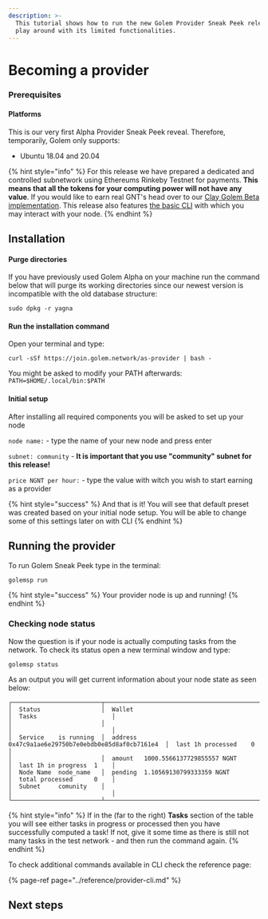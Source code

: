```yaml
---
description: >-
  This tutorial shows how to run the new Golem Provider Sneak Peek release and
  play around with its limited functionalities.
---
```


# Becoming a provider

### Prerequisites

#### Platforms

This is our very first Alpha Provider Sneak Peek reveal. Therefore, temporarily, Golem only supports:

* Ubuntu 18.04 and 20.04

{% hint style="info" %}
For this release we have prepared a dedicated and controlled subnetwork using Ethereums Rinkeby Testnet for payments. **This means that all the tokens for your computing power will not have any value**. If you would like to earn real GNT's head over to our [Clay Golem Beta implementation](https://golem.network/download/clay-beta/). This release also features [the basic CLI](https://golem-network.gitbook.io/golem-sdk-develop/reference/provider-cli) with which you may interact with your node.
{% endhint %}

## Installation

#### Purge directories

If you have previously used Golem Alpha on your machine run the command below that will purge its working directories since our newest version is incompatible with the old database structure:

```text
sudo dpkg -r yagna
```

#### Run the installation command

Open your terminal and type:

```text
curl -sSf https://join.golem.network/as-provider | bash -
```

You might be asked to modify your PATH afterwards: `PATH=$HOME/.local/bin:$PATH`

#### Initial setup

After installing all required components you will be asked to set up your node

`node name:` - type the name of your new node and press enter

`subnet: community` - **It is important that you use "community" subnet for this release!**

`price NGNT per hour:` - type the value with witch you wish to start earning as a provider

{% hint style="success" %}
And that is it! You will see that default preset was created based on your initial node setup. You will be able to change some of this settings later on with CLI
{% endhint %}

## Running the provider

To run Golem Sneak Peek type in the terminal:

```text
golemsp run
```

{% hint style="success" %}
Your provider node is up and running!
{% endhint %}

### Checking node status

Now the question is if your node is actually computing tasks from the network. To check its status open a new terminal window and type:

```text
golemsp status
```

As an output you will get current information about your node state as seen below: 

```text
┌─────────────────────────┬───────────────────────────────────────────────────────┬────────────────────────────┐
│  Status                 │  Wallet                                               │  Tasks                     │
│                         │                                                       │                            │
│  Service    is running  │  address  0x47c9a1ae6e29750b7e0ebdb0e85d8af0cb7161e4  │  last 1h processed    0    │
│                         │  amount   1000.5566137729855557 NGNT                  │  last 1h in progress  1    │
│  Node Name  node_name   │  pending  1.10569130799333359 NGNT                    │  total processed      0    │
│  Subnet     comunity    │                                                       │                            │
└─────────────────────────┴───────────────────────────────────────────────────────┴────────────────────────────┘
```

{% hint style="info" %}
If in the \(far to the right\) **Tasks** section of the table you will see either tasks in progress or processed then you have successfully computed a task! If not, give it some time as there is still not many tasks in the test network - and then run the command again. 
{% endhint %}

To check additional commands available in CLI check the reference page:

{% page-ref page="../reference/provider-cli.md" %}

## Next steps

